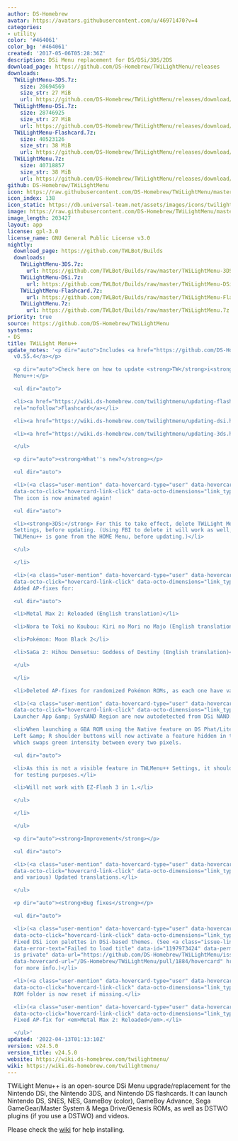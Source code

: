 ```yaml
---
author: DS-Homebrew
avatar: https://avatars.githubusercontent.com/u/46971470?v=4
categories:
- utility
color: '#464061'
color_bg: '#464061'
created: '2017-05-06T05:28:36Z'
description: DSi Menu replacement for DS/DSi/3DS/2DS
download_page: https://github.com/DS-Homebrew/TWiLightMenu/releases
downloads:
  TWiLightMenu-3DS.7z:
    size: 28694569
    size_str: 27 MiB
    url: https://github.com/DS-Homebrew/TWiLightMenu/releases/download/v24.5.0/TWiLightMenu-3DS.7z
  TWiLightMenu-DSi.7z:
    size: 28746925
    size_str: 27 MiB
    url: https://github.com/DS-Homebrew/TWiLightMenu/releases/download/v24.5.0/TWiLightMenu-DSi.7z
  TWiLightMenu-Flashcard.7z:
    size: 40523126
    size_str: 38 MiB
    url: https://github.com/DS-Homebrew/TWiLightMenu/releases/download/v24.5.0/TWiLightMenu-Flashcard.7z
  TWiLightMenu.7z:
    size: 40718857
    size_str: 38 MiB
    url: https://github.com/DS-Homebrew/TWiLightMenu/releases/download/v24.5.0/TWiLightMenu.7z
github: DS-Homebrew/TWiLightMenu
icon: https://raw.githubusercontent.com/DS-Homebrew/TWiLightMenu/master/booter/Twilight%2B%2B-animated%20icon-fix.gif
icon_index: 138
icon_static: https://db.universal-team.net/assets/images/icons/twilight-menu.png
image: https://raw.githubusercontent.com/DS-Homebrew/TWiLightMenu/master/logo.png
image_length: 203427
layout: app
license: gpl-3.0
license_name: GNU General Public License v3.0
nightly:
  download_page: https://github.com/TWLBot/Builds
  downloads:
    TWiLightMenu-3DS.7z:
      url: https://github.com/TWLBot/Builds/raw/master/TWiLightMenu-3DS.7z
    TWiLightMenu-DSi.7z:
      url: https://github.com/TWLBot/Builds/raw/master/TWiLightMenu-DSi.7z
    TWiLightMenu-Flashcard.7z:
      url: https://github.com/TWLBot/Builds/raw/master/TWiLightMenu-Flashcard.7z
    TWiLightMenu.7z:
      url: https://github.com/TWLBot/Builds/raw/master/TWiLightMenu.7z
priority: true
source: https://github.com/DS-Homebrew/TWiLightMenu
systems:
- DS
title: TWiLight Menu++
update_notes: '<p dir="auto">Includes <a href="https://github.com/DS-Homebrew/nds-bootstrap/releases/tag/v0.55.4">nds-bootstrap
  v0.55.4</a></p>

  <p dir="auto">Check here on how to update <strong>TW</strong>i<strong>L</strong>ight
  Menu++:</p>

  <ul dir="auto">

  <li><a href="https://wiki.ds-homebrew.com/twilightmenu/updating-flashcard.html"
  rel="nofollow">Flashcard</a></li>

  <li><a href="https://wiki.ds-homebrew.com/twilightmenu/updating-dsi.html" rel="nofollow">DSi</a></li>

  <li><a href="https://wiki.ds-homebrew.com/twilightmenu/updating-3ds.html" rel="nofollow">3DS</a></li>

  </ul>

  <p dir="auto"><strong>What''s new?</strong></p>

  <ul dir="auto">

  <li>(<a class="user-mention" data-hovercard-type="user" data-hovercard-url="/users/lifehackerhansol/hovercard"
  data-octo-click="hovercard-link-click" data-octo-dimensions="link_type:self" href="https://github.com/lifehackerhansol">@lifehackerhansol</a>)
  The icon is now animated again!

  <ul dir="auto">

  <li><strong>3DS:</strong> For this to take effect, delete TWiLight Menu++ in System
  Settings, before updating. (Using FBI to delete it will work as well, but make sure
  TWLMenu++ is gone from the HOME Menu, before updating.)</li>

  </ul>

  </li>

  <li>(<a class="user-mention" data-hovercard-type="user" data-hovercard-url="/users/DeadSkullzJr/hovercard"
  data-octo-click="hovercard-link-click" data-octo-dimensions="link_type:self" href="https://github.com/DeadSkullzJr">@DeadSkullzJr</a>)
  Added AP-fixes for:

  <ul dir="auto">

  <li>Metal Max 2: Reloaded (English translation)</li>

  <li>Nora to Toki no Koubou: Kiri no Mori no Majo (English translation v0.3c)</li>

  <li>Pokémon: Moon Black 2</li>

  <li>SaGa 2: Hihou Densetsu: Goddess of Destiny (English translation)</li>

  </ul>

  </li>

  <li>Deleted AP-fixes for randomized Pokémon ROMs, as each one have varying headers.</li>

  <li>(<a class="user-mention" data-hovercard-type="user" data-hovercard-url="/users/Epicpkmn11/hovercard"
  data-octo-click="hovercard-link-click" data-octo-dimensions="link_type:self" href="https://github.com/Epicpkmn11">@Epicpkmn11</a>)
  Launcher App &amp; SysNAND Region are now autodetected from DSi NAND.</li>

  <li>When launching a GBA ROM using the Native feature on DS Phat/Lite, holding D-Pad
  Left &amp; R shoulder buttons will now activate a feature hidden in the console,
  which swaps green intensity between every two pixels.

  <ul dir="auto">

  <li>As this is not a visible feature in TWLMenu++ Settings, it should only be used
  for testing purposes.</li>

  <li>Will not work with EZ-Flash 3 in 1.</li>

  </ul>

  </li>

  </ul>

  <p dir="auto"><strong>Improvement</strong></p>

  <ul dir="auto">

  <li>(<a class="user-mention" data-hovercard-type="user" data-hovercard-url="/users/Epicpkmn11/hovercard"
  data-octo-click="hovercard-link-click" data-octo-dimensions="link_type:self" href="https://github.com/Epicpkmn11">@Epicpkmn11</a>
  and various) Updated translations.</li>

  </ul>

  <p dir="auto"><strong>Bug fixes</strong></p>

  <ul dir="auto">

  <li>(<a class="user-mention" data-hovercard-type="user" data-hovercard-url="/users/Epicpkmn11/hovercard"
  data-octo-click="hovercard-link-click" data-octo-dimensions="link_type:self" href="https://github.com/Epicpkmn11">@Epicpkmn11</a>)
  Fixed DSi icon palettes in DSi-based themes. (See <a class="issue-link js-issue-link"
  data-error-text="Failed to load title" data-id="1197973424" data-permission-text="Title
  is private" data-url="https://github.com/DS-Homebrew/TWiLightMenu/issues/1884" data-hovercard-type="pull_request"
  data-hovercard-url="/DS-Homebrew/TWiLightMenu/pull/1884/hovercard" href="https://github.com/DS-Homebrew/TWiLightMenu/pull/1884">#1884</a>
  for more info.)</li>

  <li>(<a class="user-mention" data-hovercard-type="user" data-hovercard-url="/users/Epicpkmn11/hovercard"
  data-octo-click="hovercard-link-click" data-octo-dimensions="link_type:self" href="https://github.com/Epicpkmn11">@Epicpkmn11</a>)
  ROM folder is now reset if missing.</li>

  <li>(<a class="user-mention" data-hovercard-type="user" data-hovercard-url="/users/DeadSkullzJr/hovercard"
  data-octo-click="hovercard-link-click" data-octo-dimensions="link_type:self" href="https://github.com/DeadSkullzJr">@DeadSkullzJr</a>)
  Fixed AP-fix for <em>Metal Max 2: Reloaded</em>.</li>

  </ul>'
updated: '2022-04-13T01:13:10Z'
version: v24.5.0
version_title: v24.5.0
website: https://wiki.ds-homebrew.com/twilightmenu/
wiki: https://wiki.ds-homebrew.com/twilightmenu/
---
```

TWiLight Menu++ is an open-source DSi Menu upgrade/replacement for the Nintendo DSi, the Nintendo 3DS, and Nintendo DS flashcards. It can launch Nintendo DS, SNES, NES, GameBoy (color), GameBoy Advance, Sega GameGear/Master System & Mega Drive/Genesis ROMs, as well as DSTWO plugins (if you use a DSTWO) and videos.

Please check the [wiki](https://wiki.ds-homebrew.com/twilightmenu/) for help installing.